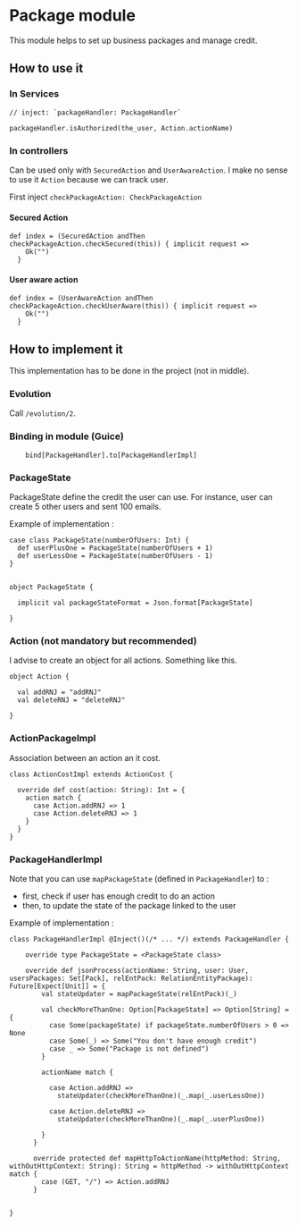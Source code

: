 # Package module
This module helps to set up business packages and manage credit.



## How to use it
### In Services
```
// inject: `packageHandler: PackageHandler`

packageHandler.isAuthorized(the_user, Action.actionName)
```

### In controllers
Can be used only with `SecuredAction` and `UserAwareAction`.
I make no sense to use it `Action` because we can track user.

First inject `checkPackageAction: CheckPackageAction`

#### Secured Action
```
def index = (SecuredAction andThen checkPackageAction.checkSecured(this)) { implicit request =>
    Ok("")
  }
```
#### User aware action
```
def index = (UserAwareAction andThen checkPackageAction.checkUserAware(this)) { implicit request =>
    Ok("")
  }
```









## How to implement it
This implementation has to be done in the project (not in middle).


### Evolution
Call `/evolution/2`.

### Binding in module (Guice)
```
    bind[PackageHandler].to[PackageHandlerImpl]
```

### PackageState
PackageState define the credit the user can use. For instance, user can create 5 other users and sent 100 emails.

Example of implementation :
```
case class PackageState(numberOfUsers: Int) {
  def userPlusOne = PackageState(numberOfUsers + 1)
  def userLessOne = PackageState(numberOfUsers - 1)
}


object PackageState {

  implicit val packageStateFormat = Json.format[PackageState]

}
```


### Action (not mandatory but recommended)
I advise to create an object for all actions. Something like this.

```
object Action {

  val addRNJ = "addRNJ"
  val deleteRNJ = "deleteRNJ"

}
```


### ActionPackageImpl
Association between an action an it cost.

```
class ActionCostImpl extends ActionCost {

  override def cost(action: String): Int = {
    action match {
      case Action.addRNJ => 1
      case Action.deleteRNJ => 1
    }
  }
}

```


### PackageHandlerImpl

Note that you can use `mapPackageState` (defined in `PackageHandler`) to :
- first, check if user has enough credit to do an action
- then, to update the state of the package linked to the user

Example of implementation : 
```
class PackageHandlerImpl @Inject()(/* ... */) extends PackageHandler {

    override type PackageState = <PackageState class>

    override def jsonProcess(actionName: String, user: User, usersPackages: Set[Pack], relEntPack: RelationEntityPackage): Future[Expect[Unit]] = {
        val stateUpdater = mapPackageState(relEntPack)(_)

        val checkMoreThanOne: Option[PackageState] => Option[String] = {
          case Some(packageState) if packageState.numberOfUsers > 0 => None
          case Some(_) => Some("You don't have enough credit")
          case _ => Some("Package is not defined")
        }

        actionName match {

          case Action.addRNJ =>
            stateUpdater(checkMoreThanOne)(_.map(_.userLessOne))

          case Action.deleteRNJ =>
            stateUpdater(checkMoreThanOne)(_.map(_.userPlusOne))

        }
      }

      override protected def mapHttpToActionName(httpMethod: String, withOutHttpContext: String): String = httpMethod -> withOutHttpContext match {
        case (GET, "/") => Action.addRNJ
      }


}
```

